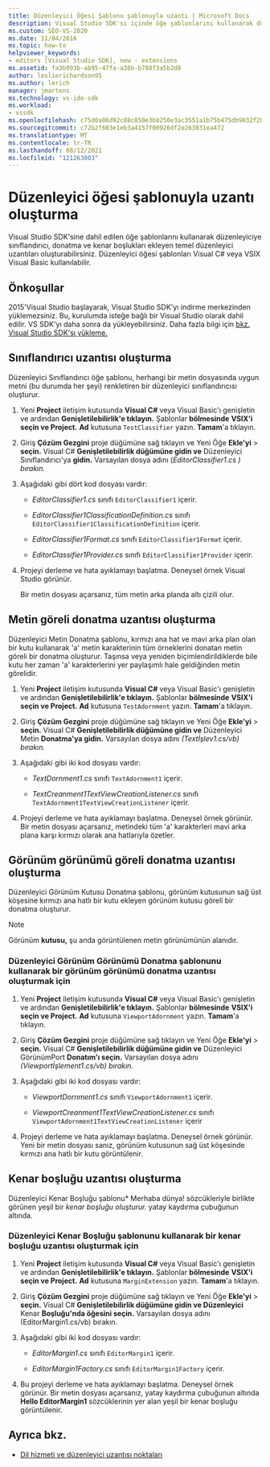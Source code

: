 ```yaml
---
title: Düzenleyici Öğesi Şablonu şablonuyla uzantı | Microsoft Docs
description: Visual Studio SDK'sı içinde öğe şablonlarını kullanarak düzenleyiciye sınıflandırıcı, donatma ve kenar boşlukları ekleyen temel düzenleyici uzantıları oluşturma hakkında bilgi edinebilirsiniz.
ms.custom: SEO-VS-2020
ms.date: 11/04/2016
ms.topic: how-to
helpviewer_keywords:
- editors [Visual Studio SDK], new - extensions
ms.assetid: fa3b993b-ab95-47fa-a38b-b788f3a5b2d8
author: leslierichardson95
ms.author: lerich
manager: jmartens
ms.technology: vs-ide-sdk
ms.workload:
- vssdk
ms.openlocfilehash: c75d0a86d92c88c850e3b8250e3ac3551a1b75b475db9032f282355711f74db2
ms.sourcegitcommit: c72b2f603e1eb3a4157f00926df2e263831ea472
ms.translationtype: MT
ms.contentlocale: tr-TR
ms.lasthandoff: 08/12/2021
ms.locfileid: "121263003"
---
```

# <a name="create-an-extension-with-an-editor-item-template"></a>Düzenleyici öğesi şablonuyla uzantı oluşturma
Visual Studio SDK'sine dahil edilen öğe şablonlarını kullanarak düzenleyiciye sınıflandırıcı, donatma ve kenar boşlukları ekleyen temel düzenleyici uzantıları oluşturabilirsiniz. Düzenleyici öğesi şablonları Visual C# veya VSIX Visual Basic kullanılabilir.

## <a name="prerequisites"></a>Önkoşullar
 2015'Visual Studio başlayarak, Visual Studio SDK'yı indirme merkezinden yüklemezsiniz. Bu, kurulumda isteğe bağlı bir Visual Studio olarak dahil edilir. VS SDK'yı daha sonra da yükleyebilirsiniz. Daha fazla bilgi için [bkz. Visual Studio SDK'sı yükleme.](../extensibility/installing-the-visual-studio-sdk.md)

## <a name="create-a-classifier-extension"></a>Sınıflandırıcı uzantısı oluşturma
 Düzenleyici Sınıflandırıcı öğe şablonu, herhangi bir metin dosyasında uygun metni (bu durumda her şeyi) renkletiren bir düzenleyici sınıflandırıcısı oluşturur.

1. Yeni **Project** iletişim kutusunda **Visual C#** veya  Visual Basic'ı genişletin ve ardından **Genişletilebilirlik'e tıklayın.** Şablonlar **bölmesinde** **VSIX'i seçin ve Project.** **Ad** kutusuna `TestClassifier` yazın. **Tamam**'a tıklayın.

2. Giriş **Çözüm Gezgini** proje düğümüne sağ tıklayın ve Yeni Öğe **Ekle'yi**  >  **seçin.** Visual C# **Genişletilebilirlik düğümüne gidin ve** Düzenleyici Sınıflandırıcı'ya **gidin.** Varsayılan dosya adını (*EditorClassifier1.cs ) bırakın.*

3. Aşağıdaki gibi dört kod dosyası vardır:

    - *EditorClassifier1.cs* sınıfı `EditorClassifier1` içerir.

    - *EditorClassifier1ClassificationDefinition.cs* sınıfı `EditorClassifier1ClassificationDefinition` içerir.

    - *EditorClassifier1Format.cs* sınıfı `EditorClassifier1Format`  içerir.

    - *EditorClassifier1Provider.cs* sınıfı `EditorClassifier1Provider` içerir.

4. Projeyi derleme ve hata ayıklamayı başlatma. Deneysel örnek Visual Studio görünür.

     Bir metin dosyası açarsanız, tüm metin arka planda altı çizili olur.

## <a name="create-a-text-relative-adornment-extension"></a>Metin göreli donatma uzantısı oluşturma
 Düzenleyici Metin Donatma şablonu, kırmızı ana hat ve mavi arka plan olan bir kutu kullanarak 'a' metin karakterinin tüm örneklerini donatan metin göreli bir donatma oluşturur. Taşınsa veya yeniden biçimlendirildiklerde bile kutu her zaman 'a' karakterlerini yer paylaşımlı hale geldiğinden metin görelidir.

1. Yeni **Project** iletişim kutusunda **Visual C#** veya  Visual Basic'ı genişletin ve ardından **Genişletilebilirlik'e tıklayın.** Şablonlar **bölmesinde** **VSIX'i seçin ve Project.** **Ad** kutusuna `TestAdornment` yazın. **Tamam**'a tıklayın.

2. Giriş **Çözüm Gezgini** proje düğümüne sağ tıklayın ve Yeni Öğe **Ekle'yi**  >  **seçin.** Visual C# **Genişletilebilirlik düğümüne gidin ve** Düzenleyici Metin **Donatma'ya gidin.** Varsayılan dosya adını *(Textİşlev1.cs/vb) bırakın.*

3. Aşağıdaki gibi iki kod dosyası vardır:

    - *TextDornment1.cs* sınıfı `TextAdornment1` içerir.

    - *TextCreanment1TextViewCreationListener.cs* sınıfı `TextAdornment1TextViewCreationListener` içerir.

4. Projeyi derleme ve hata ayıklamayı başlatma. Deneysel örnek görünür. Bir metin dosyası açarsanız, metindeki tüm 'a' karakterleri mavi arka plana karşı kırmızı olarak ana hatlarıyla özetler.

## <a name="create-a-viewport-relative-adornment-extension"></a>Görünüm görünümü göreli donatma uzantısı oluşturma
 Düzenleyici Görünüm Kutusu Donatma şablonu, görünüm kutusunun sağ üst köşesine kırmızı ana hatlı bir kutu ekleyen görünüm kutusu göreli bir donatma oluşturur.

> [!NOTE]
> Görünüm **kutusu,** şu anda görüntülenen metin görünümünün alanıdır.

### <a name="to-create-a-viewport-adornment-extension-by-using-the-editor-viewport-adornment-template"></a>Düzenleyici Görünüm Görünümü Donatma şablonunu kullanarak bir görünüm görünümü donatma uzantısı oluşturmak için

1. Yeni **Project** iletişim kutusunda **Visual C#** veya  Visual Basic'ı genişletin ve ardından **Genişletilebilirlik'e tıklayın.** Şablonlar **bölmesinde** **VSIX'i seçin ve Project.** **Ad** kutusuna `ViewportAdornment` yazın. **Tamam**'a tıklayın.

2. Giriş **Çözüm Gezgini** proje düğümüne sağ tıklayın ve Yeni Öğe **Ekle'yi**  >  **seçin.** Visual C# **Genişletilebilirlik düğümüne gidin ve** Düzenleyici GörünümPort **Donatım'ı seçin.** Varsayılan dosya adını *(Viewportİşlement1.cs/vb) bırakın.*

3. Aşağıdaki gibi iki kod dosyası vardır:

    - *ViewportDornment1.cs* sınıfı `ViewportAdornment1` içerir.

    - *ViewportCreanment1TextViewCreationListener.cs* sınıfı `ViewportAdornment1TextViewCreationListener` içerir

4. Projeyi derleme ve hata ayıklamayı başlatma. Deneysel örnek görünür. Yeni bir metin dosyası sanız, görünüm kutusunun sağ üst köşesinde kırmızı ana hatlı bir kutu görüntülenir.

## <a name="create-a-margin-extension"></a>Kenar boşluğu uzantısı oluşturma
 Düzenleyici Kenar Boşluğu şablonu* Merhaba dünya! sözcükleriyle birlikte görünen yeşil bir *kenar boşluğu oluşturur.* yatay kaydırma çubuğunun altında.

### <a name="to-create-a-margin-extension-by-using-the-editor-margin-template"></a>Düzenleyici Kenar Boşluğu şablonunu kullanarak bir kenar boşluğu uzantısı oluşturmak için

1. Yeni **Project** iletişim kutusunda **Visual C#** veya  Visual Basic'ı genişletin ve ardından **Genişletilebilirlik'e tıklayın.** Şablonlar **bölmesinde** **VSIX'i seçin ve Project.** **Ad** kutusuna `MarginExtension` yazın. **Tamam**'a tıklayın.

2. Giriş **Çözüm Gezgini** proje düğümüne sağ tıklayın ve Yeni Öğe **Ekle'yi**  >  **seçin.** Visual C# **Genişletilebilirlik düğümüne gidin ve Düzenleyici** Kenar **Boşluğu'nda öğesini seçin.** Varsayılan dosya adını (EditorMargin1.cs/vb) bırakın.

3. Aşağıdaki gibi iki kod dosyası vardır:

    - *EditorMargin1.cs* sınıfı `EditorMargin1` içerir.

    - *EditorMargin1Factory.cs* sınıfı `EditorMargin1Factory` içerir.

4. Bu projeyi derleme ve hata ayıklamayı başlatma. Deneysel örnek görünür. Bir metin dosyası açarsanız, yatay kaydırma çubuğunun altında **Hello EditorMargin1** sözcüklerinin yer alan yeşil bir kenar boşluğu görüntülenir.

## <a name="see-also"></a>Ayrıca bkz.
- [Dil hizmeti ve düzenleyici uzantısı noktaları](../extensibility/language-service-and-editor-extension-points.md)
